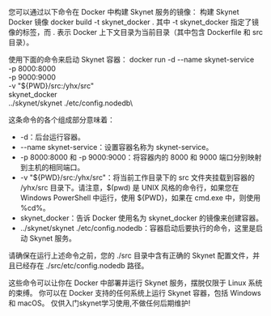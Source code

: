 您可以通过以下命令在 Docker 中构建 Skynet 服务的镜像：
构建 Skynet Docker 镜像
docker build -t skynet_docker .
其中 -t skynet_docker 指定了镜像的标签，而 . 表示 Docker 上下文目录为当前目录（其中包含 Dockerfile 和 src 目录）。

使用下面的命令来启动 Skynet 容器：
docker run -d --name skynet-service \
    -p 8000:8000 \
    -p 9000:9000 \
    -v "${PWD}/src:/yhx/src" \
    skynet_docker \
    ../skynet/skynet ./etc/config.nodedb\
    
这条命令的各个组成部分意味着：
- -d：后台运行容器。
- --name skynet-service：设置容器名称为 skynet-service。
- -p 8000:8000 和 -p 9000:9000：将容器内的 8000 和 9000 端口分别映射到主机的相同端口。
- -v "${PWD}/src:/yhx/src"：将当前工作目录下的 src 文件夹挂载到容器的 /yhx/src 目录下。请注意，$(pwd) 是 UNIX 风格的命令行，如果您在 Windows PowerShell 中运行，使用 ${PWD}，如果在 cmd.exe 中，则使用 %cd%。
- skynet_docker：告诉 Docker 使用名为 skynet_docker 的镜像来创建容器。
- ../skynet/skynet ./etc/config.nodedb：容器启动后要执行的命令，这里是启动 Skynet 服务。

请确保在运行上述命令之前，您的 ./src 目录中含有正确的 Skynet 配置文件，并且已经存在 ./src/etc/config.nodedb 路径。

这些命令可以让你在 Docker 中部署并运行 Skynet 服务，摆脱仅限于 Linux 系统的束缚。
你可以在 Docker 支持的任何系统上运行 Skynet 容器，包括 Windows 和 macOS。
仅供入门skynet学习使用,不做任何后期维护!
